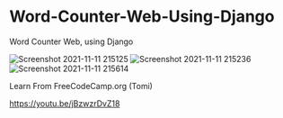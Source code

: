 # Word-Counter-Web-Using-Django
Word Counter Web, using Django

![Screenshot 2021-11-11 215125](https://user-images.githubusercontent.com/85614845/141318811-33cf42b1-6311-4014-a678-5ab531239a4d.jpg)
![Screenshot 2021-11-11 215236](https://user-images.githubusercontent.com/85614845/141318820-75dfc39a-6d52-4b94-b636-e75d5a83e519.jpg)
![Screenshot 2021-11-11 215614](https://user-images.githubusercontent.com/85614845/141319478-28d7228f-2bab-45c6-b787-ce8f1597851d.jpg)

Learn From FreeCodeCamp.org (Tomi)

https://youtu.be/jBzwzrDvZ18
